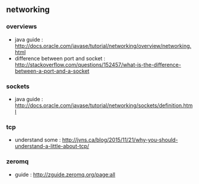 ## networking

### overviews 
- java guide : http://docs.oracle.com/javase/tutorial/networking/overview/networking.html
- difference between port and socket : http://stackoverflow.com/questions/152457/what-is-the-difference-between-a-port-and-a-socket

### sockets
- java guide : http://docs.oracle.com/javase/tutorial/networking/sockets/definition.html

### tcp
- understand some : http://jvns.ca/blog/2015/11/21/why-you-should-understand-a-little-about-tcp/

### zeromq
- guide : http://zguide.zeromq.org/page:all

